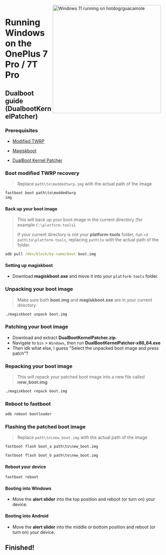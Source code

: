 <img align="right" src="https://github.com/n00b69/woa-op7/blob/main/op7.png" width="350" alt="Windows 11 running on hotdog/guacamole">

# Running Windows on the OnePlus 7 Pro / 7T Pro

## Dualboot guide (DualbootKernelPatcher)

### Prerequisites
- [Modified TWRP](https://github.com/n00b69/woa-op7/releases/download/Files/moddedtwrp.img)

- [Magiskboot](https://github.com/n00b69/woa-op7/releases/download/Files/magiskboot.exe)

- [DualBoot Kernel Patcher](https://github.com/n00b69/woa-op7/releases/download/Files/DualBootKernelPatcher.zip)

### Boot modified TWRP recovery
> Replace `path\to\moddedtwrp.img` with the actual path of the image
```cmd
fastboot boot path\to\moddedtwrp
img
```

#### Back up your boot image
> This will back up your boot image in the current directory (for example `C:\platform-tools`).
> 
> If your current directory is not your **platform-tools** folder, run ```cd path\to\platform-tools```, replacing `path\to` with the actual path of the folder.
```cmd
adb pull /dev/block/by-name/boot boot.img
```

#### Setting up magiskboot
- Download **magiskboot.exe** and move it into your `platform-tools` folder.

### Unpacking your boot image
> Make sure both **boot.img** and **magiskboot.exe** are in your current directory.
```cmd
./magiskboot unpack boot.img
```

### Patching your boot image
- Download and extract **DualBootKernelPatcher.zip**.
- Navigate to `bin` > `Windows`, then run **DualBootKernelPatcher-x86_64.exe**
- Then idk what else, I guess "Select the unpacked boot image and press patch"?

### Repacking your boot image
> This will repack your patched boot image into a new file called **new_boot.img**
```cmd
./magiskboot repack boot.img
```

### Reboot to fastboot
```cmd
adb reboot bootloader
```

### Flashing the patched boot image
> Replace `path\to\new_boot.img` with the actual path of the image
```cmd
fastboot flash boot_a path\to\new_boot.img
```
```cmd
fastboot flash boot_b path\to\new_boot.img
```

#### Reboot your device
```cmd
fastboot reboot
```

#### Booting into Windows
- Move the **alert slider** into the top position and reboot (or turn on) your device.

#### Booting into Android
- Move the **alert slider** into the middle or bottom position and reboot (or turn on) your device.

## Finished!

















